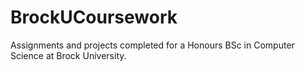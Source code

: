 # BrockUCoursework
Assignments and projects completed for a Honours BSc in Computer Science at Brock University. 
